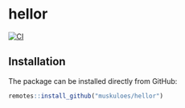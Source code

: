 # hellor
[![CI](https://github.com/muskuloes/hellor/workflows/CI/badge.svg?branch=main)](https://github.com/muskuloes/hellor/actions)

## Installation

The package can be installed directly from GitHub:

``` r
remotes::install_github("muskuloes/hellor")
```

